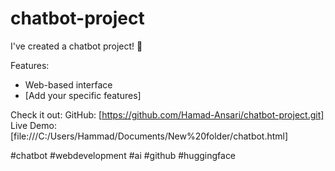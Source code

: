 # chatbot-project

I've created a chatbot project! 🚀

Features:
- Web-based interface
- [Add your specific features]

Check it out:
GitHub: [https://github.com/Hamad-Ansari/chatbot-project.git]
Live Demo: [file:///C:/Users/Hammad/Documents/New%20folder/chatbot.html]

#chatbot #webdevelopment #ai #github #huggingface





















